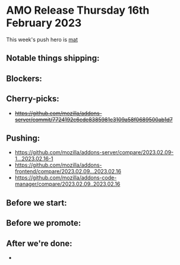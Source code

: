 # AMO Release Thursday 16th February 2023

This week's push hero is [mat](https://github.com/diox)

## Notable things shipping:

## Blockers:

## Cherry-picks:
- ~~https://github.com/mozilla/addons-server/commit/7724192c6cde8385981c3109a58f0689500ab1d7~~

## Pushing:

- https://github.com/mozilla/addons-server/compare/2023.02.09-1...2023.02.16-1
- https://github.com/mozilla/addons-frontend/compare/2023.02.09...2023.02.16
- https://github.com/mozilla/addons-code-manager/compare/2023.02.09..2023.02.16

## Before we start:

## Before we promote:

## After we're done:
- 
